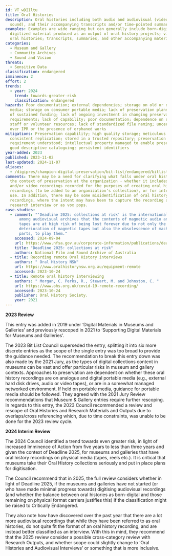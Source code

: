```yaml
---
id: VT_wDIIltu
title: Oral Histories
description: Oral histories including both audio and audiovisual (video and
  sound), and their accompanying transcripts and/or time-pointed summaries.
examples: Examples are wide ranging but can generally include born-digital or
  digitized material produced as an output of oral history projects; video or
  oral histories; transcripts, summaries, and other accompanying materials
categories:
  - Museum and Gallery
  - Community Archives
  - Sound and Vision
threats:
  - Sensitive Data
classification: endangered
imminence: 2
effort: 2
trends:
  - year: 2024
    trend: towards-greater-risk
    classification: endangered
hazards: Poor documentation; external dependencies; storage on old or degrading
  media; storage on consumer portable media; lack of preservation planning; lack
  of sustained funding; lack of ongoing investment in changing preservation
  requirements; lack of capability; poor documentation; dependence on small
  staff or volunteer resources; lack of standardized file naming; uncertainty
  over IPR or the presence of orphaned works
mitigations: Preservation capability; high quality storage; meticulous and
  consistent replication; stored in a trusted repository; preservation
  requirement understood; intellectual property managed to enable preservation;
  good descriptive cataloguing; persistent identifiers
year-added: 2023
published: 2023-11-02
last-updated: 2024-11-07
aliases:
  - /digipres/champion-digital-preservation/bit-list/endangered/bitlist-oral-histories
comments: There may be a need for clarifying what falls under oral histories in
  the context of preservation at the organization - whether it includes audio
  and/or video recordings recorded for the purposes of creating oral history
  recordings (to be added to an organization’s collection), or for internal-only
  use. In addition, there may be some misidentification of oral history
  recordings, where the intent may have been to capture the recording as a
  research interview or as vox pops.
case-studies:
  - comment: "‘Deadline 2025: collections at risk’ is the international consensus
      among audiovisual archives that the contents of magnetic audio and video
      tapes are at high risk of being lost forever due to not only the
      deterioration of magnetic tapes but also the obsolescence of machines, and
      parts, to play them."
    accessed: 2024-09-04
    url: https://www.nfsa.gov.au/corporate-information/publications/deadline-2025
    title: "Deadline 2025: collections at risk"
    authors: National Film and Sound Archive of Australia
  - title: Recording remote Oral History interviews
    authors: " Oral History NSW"
    url: https://www.oralhistorynsw.org.au/equipment-remote
    accessed: 2023-10-24
  - title: Remote oral history interviewing
    authors: " Morgan, C. Perks, R., Stewart, M. and Johnston, C. "
    url: https://www.ohs.org.uk/covid-19-remote-recording/
    accessed: 2023-10-24
    publisher: Oral History Society.
    year: 2021
---
```

**2023 Review**

This entry was added in 2019 under ‘Digital Materials in Museums and Galleries’ and previously rescoped in 2021 to ‘Supporting Digital Materials for Museums and Galleries’.

The 2023 Bit List Council superseded the entry, splitting it into six more discrete entries as the scope of the single entry was too broad to provide the guidance needed. The recommendation to break this entry down was also made by the 2021 Jury, as the types of digital collections content in museums can be vast and offer particular risks in museum and gallery contexts. Approaches to preservation are dependent on whether these oral history recordings are on analogue and digital portable media (e.g., external hard disk drives, audio or video tapes), or are in a somewhat managed networked environment. If held on portable media, guidance for portable media should be followed. They agreed with the 2021 Jury Review recommendations that Museum & Gallery entries require further rescoping. In regards to this entry, the 2023 Council recommended a review and rescope of Oral Histories and Research Materials and Outputs due to overlaps/cross referencing which, due to time constraints, was unable to be done for the 2023 review cycle.

**2024 Interim Review**

The 2024 Council identified a trend towards even greater risk, in light of increased Imminence of Action from five years to less than three years and given the context of Deadline 2025, for museums and galleries that have oral history recordings on physical media (tapes, reels etc.). It is critical that museums take their Oral History collections seriously and put in place plans for digitisation.

The Council recommend that in 2025, the full review considers whether in light of Deadline 2025, if the museums and galleries have not started (or who have made minimal progress towards) digitising audiovisual recordings (and whether the balance between oral histories as born-digital and those remaining on physical format carriers justifies this) if the classification might be raised to Critically Endangered.

They also note how have discovered over the past year that there are a lot more audiovisual recordings that while they have been referred to as oral histories, do not quite fit the format of an oral history recording, and are instead better classified as an interview. With this in mind, they recommend that the 2025 review consider a possible cross-category review with Research Outputs, and whether scope could slightly change to ‘Oral Histories and Audiovisual Interviews’ or something that is more inclusive.
